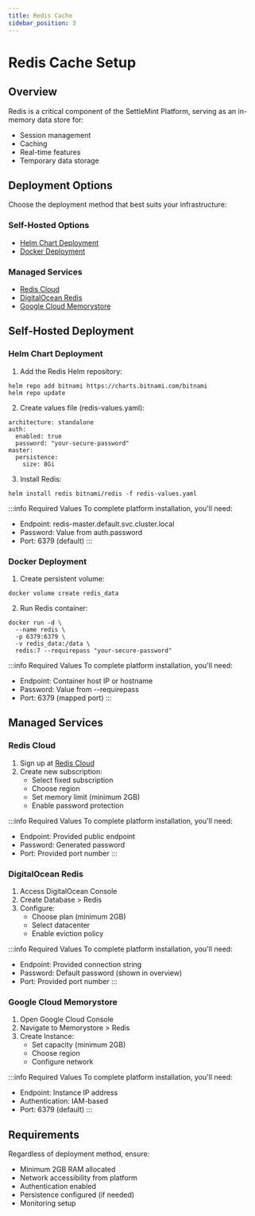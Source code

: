 ```yaml
---
title: Redis Cache
sidebar_position: 3
---
```


# Redis Cache Setup

## Overview

Redis is a critical component of the SettleMint Platform, serving as an in-memory data store for:
- Session management
- Caching
- Real-time features
- Temporary data storage

## Deployment Options

Choose the deployment method that best suits your infrastructure:

### Self-Hosted Options
- [Helm Chart Deployment](#helm-chart)
- [Docker Deployment](#docker)

### Managed Services
- [Redis Cloud](#redis-cloud)
- [DigitalOcean Redis](#digitalocean)
- [Google Cloud Memorystore](#google-cloud)

## Self-Hosted Deployment

### <a name="helm-chart"></a>Helm Chart Deployment

1. Add the Redis Helm repository:

```
helm repo add bitnami https://charts.bitnami.com/bitnami
helm repo update
```

2. Create values file (redis-values.yaml):

```
architecture: standalone
auth:
  enabled: true
  password: "your-secure-password"
master:
  persistence:
    size: 8Gi
```

3. Install Redis:

```
helm install redis bitnami/redis -f redis-values.yaml
```

:::info Required Values
To complete platform installation, you'll need:
- Endpoint: redis-master.default.svc.cluster.local
- Password: Value from auth.password
- Port: 6379 (default)
:::

### <a name="docker"></a>Docker Deployment

1. Create persistent volume:

```
docker volume create redis_data
```

2. Run Redis container:

```
docker run -d \
  --name redis \
  -p 6379:6379 \
  -v redis_data:/data \
  redis:7 --requirepass "your-secure-password"
```

:::info Required Values
To complete platform installation, you'll need:
- Endpoint: Container host IP or hostname
- Password: Value from --requirepass
- Port: 6379 (mapped port)
:::

## Managed Services

### <a name="redis-cloud"></a>Redis Cloud

1. Sign up at [Redis Cloud](https://redis.com/cloud/overview/)
2. Create new subscription:
   - Select fixed subscription
   - Choose region
   - Set memory limit (minimum 2GB)
   - Enable password protection

:::info Required Values
To complete platform installation, you'll need:
- Endpoint: Provided public endpoint
- Password: Generated password
- Port: Provided port number
:::

### <a name="digitalocean"></a>DigitalOcean Redis

1. Access DigitalOcean Console
2. Create Database > Redis
3. Configure:
   - Choose plan (minimum 2GB)
   - Select datacenter
   - Enable eviction policy

:::info Required Values
To complete platform installation, you'll need:
- Endpoint: Provided connection string
- Password: Default password (shown in overview)
- Port: Provided port number
:::

### <a name="google-cloud"></a>Google Cloud Memorystore

1. Open Google Cloud Console
2. Navigate to Memorystore > Redis
3. Create Instance:
   - Set capacity (minimum 2GB)
   - Choose region
   - Configure network

:::info Required Values
To complete platform installation, you'll need:
- Endpoint: Instance IP address
- Authentication: IAM-based
- Port: 6379 (default)
:::

## Requirements

Regardless of deployment method, ensure:
- Minimum 2GB RAM allocated
- Network accessibility from platform
- Authentication enabled
- Persistence configured (if needed)
- Monitoring setup